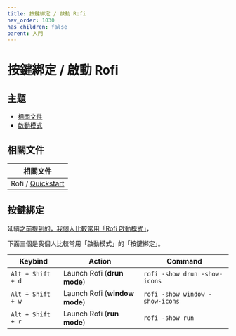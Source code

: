 ```yaml
---
title: 按鍵綁定 / 啟動 Rofi
nav_order: 1030
has_children: false
parent: 入門
---
```



# 按鍵綁定 / 啟動 Rofi




## 主題

* [相關文件](#相關文件)
* [啟動模式](#啟動模式)




## 相關文件

| 相關文件 |
| ------- |
| Rofi / [Quickstart](https://github.com/davatorium/rofi#quickstart) |




## 按鍵綁定

延續[之前提到的，我個人比較常用「Rofi 啟動模式」](https://samwhelp.github.io/note-about-rofi/read/start/launch-rofi.html)，

下面三個是我個人比較常用「啟動模式」的「按鍵綁定」。

| Keybind           | Action                        | Command                         |
| ----------------- | ----------------------------- | ------------------------------- |
| `Alt + Shift + d` | Launch Rofi (**drun mode**)   | `rofi -show drun -show-icons`   |
| `Alt + Shift + w` | Launch Rofi (**window mode**) | `rofi -show window -show-icons` |
| `Alt + Shift + r` | Launch Rofi (**run mode**)    | `rofi -show run`                |


